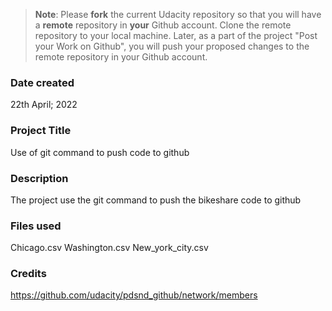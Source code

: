 >**Note**: Please **fork** the current Udacity repository so that you will have a **remote** repository in **your** Github account. Clone the remote repository to your local machine. Later, as a part of the project "Post your Work on Github", you will push your proposed changes to the remote repository in your Github account.

### Date created
22th April; 2022

### Project Title
Use of git command to push code to github

### Description
The project use the git command to push the bikeshare code to github

### Files used
Chicago.csv
Washington.csv
New_york_city.csv

### Credits
https://github.com/udacity/pdsnd_github/network/members


